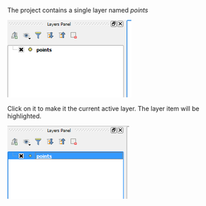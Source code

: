 The project contains a single layer named *points*

![Inactive layer](inactivelayer.png)

Click on it to make it the current active layer. The layer item will be highlighted.

![Active layer](activelayer.png)

